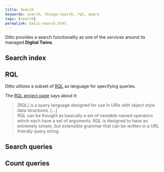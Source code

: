 ```yaml
---
title: Search
keywords: search, things-search, rql, query
tags: [search]
permalink: basic-search.html
---
```


Ditto provides a search functionality as one of the services around its managed **Digital Twins**.

## Search index


## RQL

Ditto utilizes a subset of <a href="#" data-toggle="tooltip" data-original-title="{{site.data.glossary.rql}}">RQL</a> 
as language for specifying queries.

The [RQL project page](https://github.com/persvr/rql) says about it:

> [RQL] is a query language designed for use in URIs with object style data structures. [...]<br/>
RQL can be thought as basically a set of nestable named operators which each have a set of arguments. 
RQL is designed to have an extremely simple, but extensible grammar that can be written in a URL friendly query string.


## Search queries


## Count queries 

